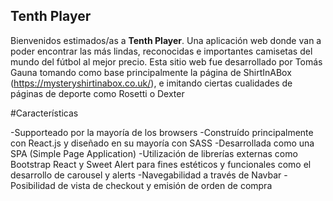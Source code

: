 ## Tenth Player
Bienvenidos estimados/as a **Tenth Player**. Una aplicación web donde van a poder encontrar las más lindas, reconocidas e importantes camisetas del mundo del fútbol al mejor precio. Esta sitio web fue desarrollado por Tomás Gauna tomando como base principalmente la página de ShirtInABox (https://mysteryshirtinabox.co.uk/), e imitando ciertas cualidades de páginas de deporte como Rosetti o Dexter


#Características


-Supporteado por la mayoría de los browsers
-Construído principalmente con React.js y diseñado en su mayoría con SASS
-Desarrollada como una SPA (Simple Page Application)
-Utilización de librerías externas como Bootstrap React y Sweet Alert para fines estéticos y funcionales como el desarrollo de carousel y alerts
-Navegabilidad a través de Navbar
-Posibilidad de vista de checkout y emisión de orden de compra
